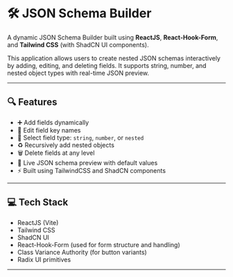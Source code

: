 # 🛠️ JSON Schema Builder

A dynamic JSON Schema Builder built using **ReactJS**, **React-Hook-Form**, and **Tailwind CSS** (with ShadCN UI components).

This application allows users to create nested JSON schemas interactively by adding, editing, and deleting fields. It supports string, number, and nested object types with real-time JSON preview.

---

## 🔍 Features

- ➕ Add fields dynamically
- 📝 Edit field key names
- 🔢 Select field type: `string`, `number`, or `nested`
- ♻️ Recursively add nested objects
- 🗑️ Delete fields at any level
- 👀 Live JSON schema preview with default values
- ⚡ Built using TailwindCSS and ShadCN components

---

## 💻 Tech Stack

- ReactJS (Vite)
- Tailwind CSS
- ShadCN UI
- React-Hook-Form (used for form structure and handling)
- Class Variance Authority (for button variants)
- Radix UI primitives

---


